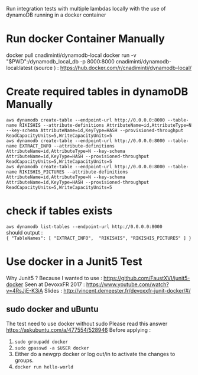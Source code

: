 Run integration tests with multiple lambdas locally
with the use of dynamoDB running in a docker container

# Run docker Container Manually
docker pull cnadiminti/dynamodb-local
docker run -v "$PWD":/dynamodb_local_db -p 8000:8000 cnadiminti/dynamodb-local:latest
(source ) : https://hub.docker.com/r/cnadiminti/dynamodb-local/

# Create required tables in dynamoDB Manually
`aws dynamodb create-table --endpoint-url http://0.0.0.0:8000 --table-name RIKISHIS --attribute-definitions AttributeName=id,AttributeType=N --key-schema AttributeName=id,KeyType=HASH --provisioned-throughput ReadCapacityUnits=5,WriteCapacityUnits=5`  
`aws dynamodb create-table --endpoint-url http://0.0.0.0:8000 --table-name EXTRACT_INFO --attribute-definitions AttributeName=id,AttributeType=N --key-schema AttributeName=id,KeyType=HASH --provisioned-throughput ReadCapacityUnits=5,WriteCapacityUnits=5`  
`aws dynamodb create-table --endpoint-url http://0.0.0.0:8000 --table-name RIKISHIS_PICTURES --attribute-definitions AttributeName=id,AttributeType=N --key-schema AttributeName=id,KeyType=HASH --provisioned-throughput ReadCapacityUnits=5,WriteCapacityUnits=5`  

# check if tables exists
`aws dynamodb list-tables --endpoint-url http://0.0.0.0:8000`  
should output :  
`{
    "TableNames": [
        "EXTRACT_INFO", 
        "RIKISHIS",
        "RIKISHIS_PICTURES"
    ]
}
`

# Use docker in a Junit5 Test

Why Junit5 ?
Because I wanted to use : https://github.com/FaustXVI/junit5-docker
Seen at DevoxxFR 2017 : https://www.youtube.com/watch?v=4RsJjE-K3iA
Slides : http://vincent.demeester.fr/devoxxfr-junit-docker/#/

## sudo docker and uBuntu
The test need to use docker without sudo
Please read this answer https://askubuntu.com/a/477554/528946
Before applying :
1. `sudo groupadd docker`
2. `sudo gpasswd -a $USER docker`
3. Either do a newgrp docker or log out/in to activate the changes to groups.
4. `docker run hello-world`
